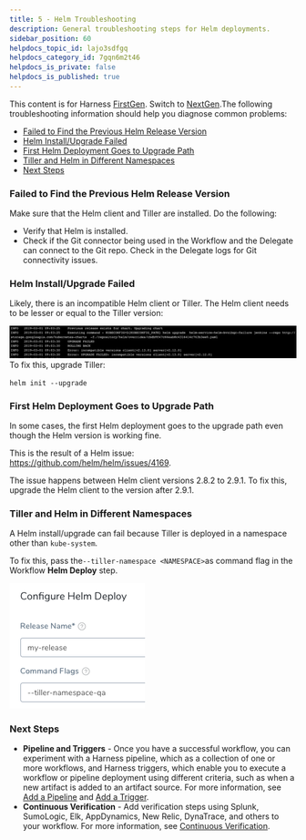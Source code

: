 ```yaml
---
title: 5 - Helm Troubleshooting
description: General troubleshooting steps for Helm deployments.
sidebar_position: 60
helpdocs_topic_id: lajo3sdfgq
helpdocs_category_id: 7gqn6m2t46
helpdocs_is_private: false
helpdocs_is_published: true
---
```


This content is for Harness [FirstGen](/article/1fjmm4by22). Switch to [NextGen](/article/lbhf2h71at).The following troubleshooting information should help you diagnose common problems:

* [Failed to Find the Previous Helm Release Version](https://docs.harness.io/article/lajo3sdfgq-5-helm-troubleshooting#failed_to_find_the_previous_helm_release_version)
* [Helm Install/Upgrade Failed](https://docs.harness.io/article/lajo3sdfgq-5-helm-troubleshooting#helm_install_upgrade_failed)
* [First Helm Deployment Goes to Upgrade Path](https://docs.harness.io/article/lajo3sdfgq-5-helm-troubleshooting#first_helm_deployment_goes_to_upgrade_path)
* [Tiller and Helm in Different Namespaces](https://docs.harness.io/article/lajo3sdfgq-5-helm-troubleshooting#tiller_and_helm_in_different_namespaces)
* [Next Steps](https://docs.harness.io/article/lajo3sdfgq-5-helm-troubleshooting#next_steps)

### Failed to Find the Previous Helm Release Version

Make sure that the Helm client and Tiller are installed. Do the following:

* Verify that Helm is installed.
* Check if the Git connector being used in the Workflow and the Delegate can connect to the Git repo. Check in the Delegate logs for Git connectivity issues.

### Helm Install/Upgrade Failed

Likely, there is an incompatible Helm client or Tiller. The Helm client needs to be lesser or equal to the Tiller version:

![](./static/5-helm-troubleshooting-00.png)To fix this, upgrade Tiller:

`helm init --upgrade`

### First Helm Deployment Goes to Upgrade Path

In some cases, the first Helm deployment goes to the upgrade path even though the Helm version is working fine.

This is the result of a Helm issue: <https://github.com/helm/helm/issues/4169>.

The issue happens between Helm client versions 2.8.2 to 2.9.1. To fix this, upgrade the Helm client to the version after 2.9.1.

### Tiller and Helm in Different Namespaces

A Helm install/upgrade can fail because Tiller is deployed in a namespace other than `kube-system`.

To fix this, pass the`--tiller-namespace <NAMESPACE>`as command flag in the Workflow **Helm Deploy** step.

![](./static/5-helm-troubleshooting-01.png)

### Next Steps

* **Pipeline and Triggers** - Once you have a successful workflow, you can experiment with a Harness pipeline, which as a collection of one or more workflows, and Harness triggers, which enable you to execute a workflow or pipeline deployment using different criteria, such as when a new artifact is added to an artifact source. For more information, see [Add a Pipeline](/article/zc1u96u6uj-pipeline-configuration) and [Add a Trigger](/article/xerirloz9a-add-a-trigger-2).
* **Continuous Verification** - Add verification steps using Splunk, SumoLogic, Elk, AppDynamics, New Relic, DynaTrace, and others to your workflow. For more information, see [Continuous Verification](/article/myw4h9u05l-verification-providers-list).

